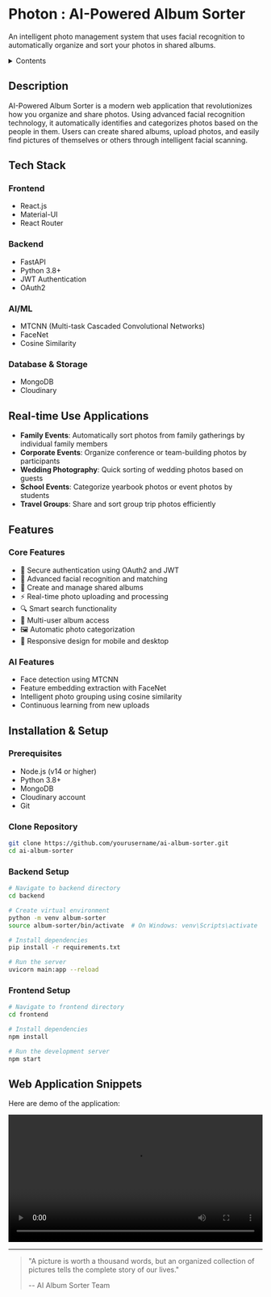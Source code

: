 # Photon : AI-Powered Album Sorter

An intelligent photo management system that uses facial recognition to automatically organize and sort your photos in shared albums.

<details>
<summary>Contents</summary>

* [Description](#description)
* [Tech Stack](#tech-stack)
* [Real-time Use Applications](#real-time-use-applications)
* [Features](#features)
* [Installation & Setup](#installation--setup)
* [Web Application Demo](#web-application-demo)
</details>

## Description

AI-Powered Album Sorter is a modern web application that revolutionizes how you organize and share photos. Using advanced facial recognition technology, it automatically identifies and categorizes photos based on the people in them. Users can create shared albums, upload photos, and easily find pictures of themselves or others through intelligent facial scanning.

## Tech Stack

### Frontend
- React.js
- Material-UI
- React Router

### Backend
- FastAPI
- Python 3.8+
- JWT Authentication
- OAuth2

### AI/ML
- MTCNN (Multi-task Cascaded Convolutional Networks)
- FaceNet
- Cosine Similarity

### Database & Storage
- MongoDB
- Cloudinary

## Real-time Use Applications

- **Family Events**: Automatically sort photos from family gatherings by individual family members
- **Corporate Events**: Organize conference or team-building photos by participants
- **Wedding Photography**: Quick sorting of wedding photos based on guests
- **School Events**: Categorize yearbook photos or event photos by students
- **Travel Groups**: Share and sort group trip photos efficiently

## Features

### Core Features
- 🔐 Secure authentication using OAuth2 and JWT
- 👤 Advanced facial recognition and matching
- 📁 Create and manage shared albums
- ⚡ Real-time photo uploading and processing
- 🔍 Smart search functionality
- 👥 Multi-user album access
- 🖼️ Automatic photo categorization
- 📱 Responsive design for mobile and desktop

### AI Features
- Face detection using MTCNN
- Feature embedding extraction with FaceNet
- Intelligent photo grouping using cosine similarity
- Continuous learning from new uploads

## Installation & Setup

### Prerequisites
- Node.js (v14 or higher)
- Python 3.8+
- MongoDB
- Cloudinary account
- Git

### Clone Repository
```bash
git clone https://github.com/yourusername/ai-album-sorter.git
cd ai-album-sorter 
```
### Backend Setup
```bash
# Navigate to backend directory
cd backend

# Create virtual environment
python -m venv album-sorter
source album-sorter/bin/activate  # On Windows: venv\Scripts\activate

# Install dependencies
pip install -r requirements.txt

# Run the server
uvicorn main:app --reload
```
### Frontend Setup
```bash
# Navigate to frontend directory
cd frontend

# Install dependencies
npm install

# Run the development server
npm start
```

## Web Application Snippets
Here are demo of the application:

<div align="center">
  <video src="https://drive.google.com/file/d/1mu9yNFoWm-6NOI1SjZxZG4N_ioycIk5i/view?usp=drive_link" width="100%"/>
</div>

---

> "A picture is worth a thousand words, but an organized collection of pictures tells the complete story of our lives." 
> 
> -- AI Album Sorter Team
